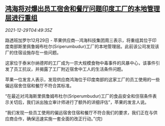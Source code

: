 <!--1640754062000-->
[鸿海将对爆出员工宿舍和餐厅问题印度工厂的本地管理层进行重组](https://cn.reuters.com/article/apple-hon-hai-india-plant-dorms-food-122-idCNKBS2J808R)
------

<div><i>2021-12-29T04:49:35Z</i></div><p>路透班加罗尔12月29日 - 苹果供应商--鸿海科技集团周三表示，将重组其位于印度南部斯里佩鲁姆布杜尔(Sriperumbudur)工厂的本地管理层。此前该公司发现该厂的住宿设施存在一些问题。</p><p>这家位于泰米尔纳德邦的工厂成为一宗大规模食物中毒事件的风暴中心，该事件引发了员工抗议，并揭露了工厂附近宿舍中工人的生活条件问题。</p><p>苹果一位发言人表示，发现供应商鸿海位于印度南部的这家工厂的员工使用的一些偏远宿舍住宿和餐厅不符合其标准。</p><p>“在最近对鸿海斯里佩鲁姆布杜尔(Sriperumbudur)工厂的食品安全和住宿条件表示关切后，我们派出独立审计师进行了额外的详细评估”，苹果的发言人说。</p><p>“我们发现一些员工使用的偏远宿舍住宿和餐厅不符合我们的要求，我们正在与供应商合作，确保迅速实施一套全面的改正行动。”(完)</p>
